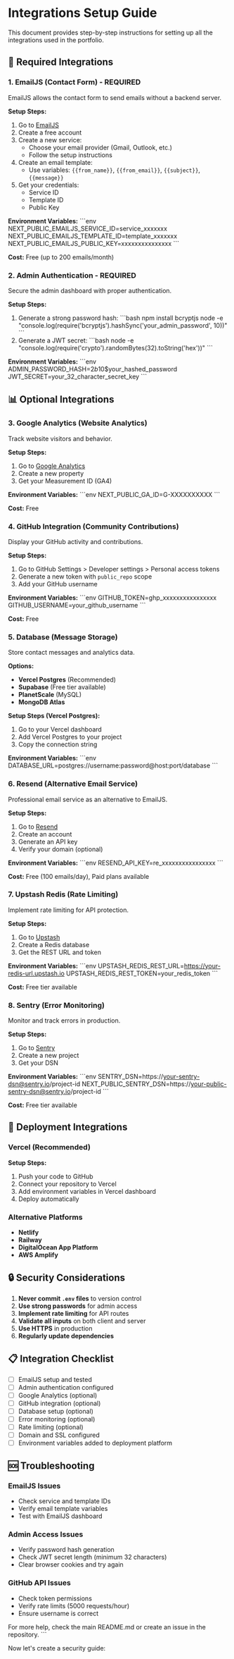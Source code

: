 # Integrations Setup Guide

This document provides step-by-step instructions for setting up all the integrations used in the portfolio.

## 🔧 Required Integrations

### 1. EmailJS (Contact Form) - **REQUIRED**

EmailJS allows the contact form to send emails without a backend server.

**Setup Steps:**
1. Go to [EmailJS](https://www.emailjs.com/)
2. Create a free account
3. Create a new service:
   - Choose your email provider (Gmail, Outlook, etc.)
   - Follow the setup instructions
4. Create an email template:
   - Use variables: `{{from_name}}`, `{{from_email}}`, `{{subject}}`, `{{message}}`
5. Get your credentials:
   - Service ID
   - Template ID
   - Public Key

**Environment Variables:**
\`\`\`env
NEXT_PUBLIC_EMAILJS_SERVICE_ID=service_xxxxxxx
NEXT_PUBLIC_EMAILJS_TEMPLATE_ID=template_xxxxxxx
NEXT_PUBLIC_EMAILJS_PUBLIC_KEY=xxxxxxxxxxxxxxx
\`\`\`

**Cost:** Free (up to 200 emails/month)

### 2. Admin Authentication - **REQUIRED**

Secure the admin dashboard with proper authentication.

**Setup Steps:**
1. Generate a strong password hash:
   \`\`\`bash
   npm install bcryptjs
   node -e "console.log(require('bcryptjs').hashSync('your_admin_password', 10))"
   \`\`\`
2. Generate a JWT secret:
   \`\`\`bash
   node -e "console.log(require('crypto').randomBytes(32).toString('hex'))"
   \`\`\`

**Environment Variables:**
\`\`\`env
ADMIN_PASSWORD_HASH=$2b$10$your_hashed_password
JWT_SECRET=your_32_character_secret_key
\`\`\`

## 📊 Optional Integrations

### 3. Google Analytics (Website Analytics)

Track website visitors and behavior.

**Setup Steps:**
1. Go to [Google Analytics](https://analytics.google.com/)
2. Create a new property
3. Get your Measurement ID (GA4)

**Environment Variables:**
\`\`\`env
NEXT_PUBLIC_GA_ID=G-XXXXXXXXXX
\`\`\`

**Cost:** Free

### 4. GitHub Integration (Community Contributions)

Display your GitHub activity and contributions.

**Setup Steps:**
1. Go to GitHub Settings > Developer settings > Personal access tokens
2. Generate a new token with `public_repo` scope
3. Add your GitHub username

**Environment Variables:**
\`\`\`env
GITHUB_TOKEN=ghp_xxxxxxxxxxxxxxxx
GITHUB_USERNAME=your_github_username
\`\`\`

**Cost:** Free

### 5. Database (Message Storage)

Store contact messages and analytics data.

**Options:**
- **Vercel Postgres** (Recommended)
- **Supabase** (Free tier available)
- **PlanetScale** (MySQL)
- **MongoDB Atlas**

**Setup Steps (Vercel Postgres):**
1. Go to your Vercel dashboard
2. Add Vercel Postgres to your project
3. Copy the connection string

**Environment Variables:**
\`\`\`env
DATABASE_URL=postgres://username:password@host:port/database
\`\`\`

### 6. Resend (Alternative Email Service)

Professional email service as an alternative to EmailJS.

**Setup Steps:**
1. Go to [Resend](https://resend.com/)
2. Create an account
3. Generate an API key
4. Verify your domain (optional)

**Environment Variables:**
\`\`\`env
RESEND_API_KEY=re_xxxxxxxxxxxxxxxx
\`\`\`

**Cost:** Free (100 emails/day), Paid plans available

### 7. Upstash Redis (Rate Limiting)

Implement rate limiting for API protection.

**Setup Steps:**
1. Go to [Upstash](https://upstash.com/)
2. Create a Redis database
3. Get the REST URL and token

**Environment Variables:**
\`\`\`env
UPSTASH_REDIS_REST_URL=https://your-redis-url.upstash.io
UPSTASH_REDIS_REST_TOKEN=your_redis_token
\`\`\`

**Cost:** Free tier available

### 8. Sentry (Error Monitoring)

Monitor and track errors in production.

**Setup Steps:**
1. Go to [Sentry](https://sentry.io/)
2. Create a new project
3. Get your DSN

**Environment Variables:**
\`\`\`env
SENTRY_DSN=https://your-sentry-dsn@sentry.io/project-id
NEXT_PUBLIC_SENTRY_DSN=https://your-public-sentry-dsn@sentry.io/project-id
\`\`\`

**Cost:** Free tier available

## 🚀 Deployment Integrations

### Vercel (Recommended)

**Setup Steps:**
1. Push your code to GitHub
2. Connect your repository to Vercel
3. Add environment variables in Vercel dashboard
4. Deploy automatically

### Alternative Platforms
- **Netlify**
- **Railway**
- **DigitalOcean App Platform**
- **AWS Amplify**

## 🔒 Security Considerations

1. **Never commit `.env` files** to version control
2. **Use strong passwords** for admin access
3. **Implement rate limiting** for API routes
4. **Validate all inputs** on both client and server
5. **Use HTTPS** in production
6. **Regularly update dependencies**

## 📋 Integration Checklist

- [ ] EmailJS setup and tested
- [ ] Admin authentication configured
- [ ] Google Analytics (optional)
- [ ] GitHub integration (optional)
- [ ] Database setup (optional)
- [ ] Error monitoring (optional)
- [ ] Rate limiting (optional)
- [ ] Domain and SSL configured
- [ ] Environment variables added to deployment platform

## 🆘 Troubleshooting

### EmailJS Issues
- Check service and template IDs
- Verify email template variables
- Test with EmailJS dashboard

### Admin Access Issues
- Verify password hash generation
- Check JWT secret length (minimum 32 characters)
- Clear browser cookies and try again

### GitHub API Issues
- Check token permissions
- Verify rate limits (5000 requests/hour)
- Ensure username is correct

For more help, check the main README.md or create an issue in the repository.
\`\`\`

Now let's create a security guide:
